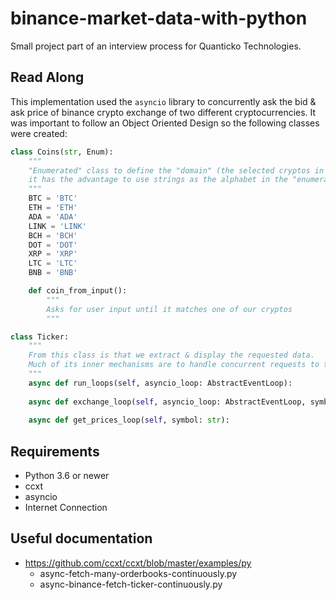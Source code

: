# binance-market-data-with-python

Small project part of an interview process for Quanticko Technologies.

## Read Along

This implementation used the `asyncio` library to concurrently ask the bid & ask price of binance crypto exchange of two different cryptocurrencies. It was important to follow an Object Oriented Design so the following classes were created:


```python
class Coins(str, Enum):
    """
    "Enumerated" class to define the "domain" (the selected cryptos in the exercice)
    it has the advantage to use strings as the alphabet in the "enumeration".
    """
    BTC = 'BTC'
    ETH = 'ETH'
    ADA = 'ADA'
    LINK = 'LINK'
    BCH = 'BCH'
    DOT = 'DOT'
    XRP = 'XRP'
    LTC = 'LTC'
    BNB = 'BNB'

    def coin_from_input():
        """
        Asks for user input until it matches one of our cryptos
        """
```

```python
class Ticker:
    """
    From this class is that we extract & display the requested data.
    Much of its inner mechanisms are to handle concurrent requests to the binance exchange API.
    """
    async def run_loops(self, asyncio_loop: AbstractEventLoop):
        
    async def exchange_loop(self, asyncio_loop: AbstractEventLoop, symbols: List[str]):
           
    async def get_prices_loop(self, symbol: str):
```

## Requirements

* Python 3.6 or newer
* ccxt 
* asyncio
* Internet Connection


## Useful documentation
* https://github.com/ccxt/ccxt/blob/master/examples/py
    * async-fetch-many-orderbooks-continuously.py
    * async-binance-fetch-ticker-continuously.py
  
